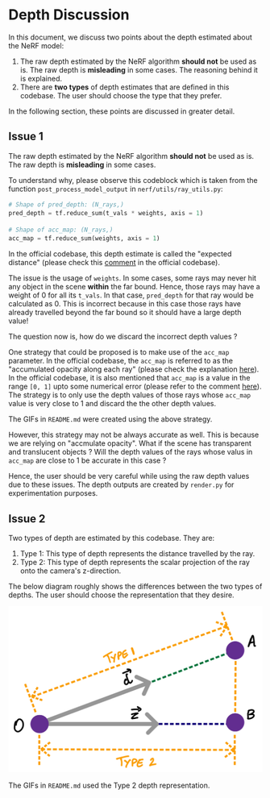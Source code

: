 # Depth Discussion

In this document, we discuss two points about the depth estimated about the NeRF model:
1. The raw depth estimated by the NeRF algorithm **should not** be used as is. The raw depth is **misleading** in some cases. The reasoning behind it is explained.
2. There are **two types** of depth estimates that are defined in this codebase. The user should choose the type that they prefer.

In the following section, these points are discussed in greater detail.

## Issue 1

The raw depth estimated by the NeRF algorithm **should not** be used as is. The raw depth is **misleading** in some cases.

To understand why, please observe this codeblock which is taken from the function `post_process_model_output` in `nerf/utils/ray_utils.py`:

```python
# Shape of pred_depth: (N_rays,)
pred_depth = tf.reduce_sum(t_vals * weights, axis = 1)

# Shape of acc_map: (N_rays,)
acc_map = tf.reduce_sum(weights, axis = 1)
```

In the official codebase, this depth estimate is called the "expected distance" (please check this [comment](https://github.com/bmild/nerf/blob/20a91e764a28816ee2234fcadb73bd59a613a44c/run_nerf.py#L149) in the official codebase). 

The issue is the usage of `weights`. In some cases, some rays may never hit any object in the scene **within** the far bound. Hence, those rays may have a weight of 0 for all its `t_vals`. In that case, `pred_depth` for that ray would be calculated as 0. This is incorrect because in this case those rays have already travelled beyond the far bound so it should have a large depth value!

The question now is, how do we discard the incorrect depth values ?

One strategy that could be proposed is to make use of the `acc_map` parameter. In the official codebase, the `acc_map` is referred to as the "accumulated opacity along each ray" (please check the explanation [here](https://github.com/bmild/nerf/blob/20a91e764a28816ee2234fcadb73bd59a613a44c/run_nerf.py#L84)). In the official codebase, it is also mentioned that `acc_map` is a value in the range `[0, 1]` upto some numerical error (please refer to the comment [here](https://github.com/bmild/nerf/blob/20a91e764a28816ee2234fcadb73bd59a613a44c/run_nerf.py#L156)). The strategy is to only use the depth values of those rays whose `acc_map` value is very close to 1 and discard the the other depth values. 

The GIFs in `README.md` were created using the above strategy.

However, this strategy may not be always accurate as well. This is because we are relying on "accmulate opacity". What if the scene has transparent and translucent objects ? Will the depth values of the rays whose valus in `acc_map` are close to 1 be accurate in this case ?

Hence, the user should be very careful while using the raw depth values due to these issues. The depth outputs are created by `render.py` for experimentation purposes.

## Issue 2

Two types of depth are estimated by this codebase. They are:
1. Type 1: This type of depth represents the distance travelled by the ray.
2. Type 2: This type of depth represents the scalar projection of the ray onto the camera's z-direction.

The below diagram roughly shows the differences between the two types of depths. The user should choose the representation that they desire.

<img src="../media/depth_types.png" alt="depth_types" />

The GIFs in `README.md` used the Type 2 depth representation.

